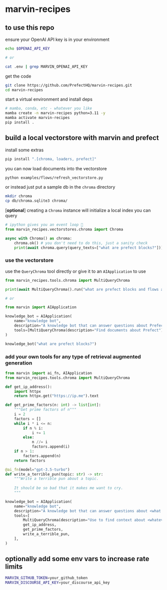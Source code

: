 # marvin-recipes

## to use this repo
ensure your OpenAI API key is in your environment
```bash
echo $OPENAI_API_KEY

# or

cat .env | grep MARVIN_OPENAI_API_KEY
```

get the code
```bash
git clone https://github.com/PrefectHQ/marvin-recipes.git
cd marvin-recipes
```

start a virtual environment and install deps
```bash
# mamba, conda, etc - whatever you like
mamba create -n marvin-recipes python=3.11 -y
mamba activate marvin-recipes
pip install .
```


## build a local vectorstore with marvin and prefect
install some extras
```bash
pip install ".[chroma, loaders, prefect]"
```

you can now load documents into the vectorstore
```bash
python examples/flows/refresh_vectorstore.py
```

or instead just put a sample db in the `chroma` directory
```bash
mkdir chroma
cp db/chroma.sqlite3 chroma/
```

[**optional**] creating a `Chroma` instance will initialize a local index you can query
```python
# ipython gives you an event loop 🙂
from marvin_recipes.vectorstores.chroma import Chroma

async with Chroma() as chroma:
    chroma.ok() # you don't need to do this, just a sanity check
    print(await chroma.query(query_texts=["what are prefect blocks?"]))
```

### use the vectorstore
use the `QueryChroma` tool directly or give it to an `AIApplication` to use
```python
from marvin_recipes.tools.chroma import MultiQueryChroma

print(await MultiQueryChroma().run("what are prefect blocks and flows and tasks?"))

# or

from marvin import AIApplication

knowledge_bot = AIApplication(
    name="knowledge bot",
    description="A knowledge bot that can answer questions about Prefect",
    tools=[MultiQueryChroma(description="Find documents about Prefect")],
)

knowledge_bot("what are prefect blocks?")
```

### add your own tools for any type of retrieval augmented generation
```python
from marvin import ai_fn, AIApplication
from marvin_recipes.tools.chroma import MultiQueryChroma

def get_ip_address():
    import httpx
    return httpx.get("https://ip.me").text

def get_prime_factors(n: int) -> list[int]:
    """Get prime factors of n"""
    i = 2
    factors = []
    while i * i <= n:
        if n % i:
            i += 1
        else:
            n //= i
            factors.append(i)
    if n > 1:
        factors.append(n)
    return factors

@ai_fn(model="gpt-3.5-turbo")
def write_a_terrible_pun(topic: str) -> str:
    """Write a terrible pun about a topic.
    
    It should be so bad that it makes me want to cry.
    """

knowledge_bot = AIApplication(
    name="knowledge bot",
    description="A knowledge bot that can answer questions about <what you care about>",
    tools=[
        MultiQueryChroma(description="Use to find context about <whatever you've got in your vectorstore>"),
        get_ip_address,
        get_prime_factors,
        write_a_terrible_pun,
    ],
)
```

## optionally add some env vars to increase rate limits
```bash
MARVIN_GITHUB_TOKEN=your_github_token
MARVIN_DISCOURSE_API_KEY=your_discourse_api_key
```